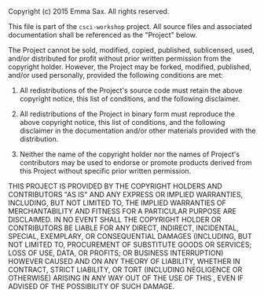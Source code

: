Copyright (c) 2015 Emma Sax.
All rights reserved.

This file is part of the `csci-workshop` project. All source files and associated documentation shall be referenced as the "Project" below.

The Project cannot be sold, modified, copied, published, sublicensed, used, and/or distributed for profit without prior written permission from the copyright holder. However, the Project may be forked, modified, published, and/or used personally, provided the following conditions are met:

1. All redistributions of the Project's source code must retain the above copyright notice, this list of conditions, and the following disclaimer.

2. All redistributions of the Project in binary form must reproduce the above copyright notice, this list of conditions, and the following disclaimer in the documentation and/or other materials provided with the distribution.

3. Neither the name of the copyright holder nor the names of Project's contributors may be used to endorse or promote products derived from this Project without specific prior written permission.

THIS PROJECT IS PROVIDED BY THE COPYRIGHT HOLDERS AND CONTRIBUTORS "AS IS" AND ANY EXPRESS OR IMPLIED WARRANTIES, INCLUDING, BUT NOT LIMITED TO, THE IMPLIED WARRANTIES OF MERCHANTABILITY AND FITNESS FOR A PARTICULAR PURPOSE ARE DISCLAIMED. IN NO EVENT SHALL THE COPYRIGHT HOLDER OR CONTRIBUTORS BE LIABLE FOR ANY DIRECT, INDIRECT, INCIDENTAL, SPECIAL, EXEMPLARY, OR CONSEQUENTIAL DAMAGES (INCLUDING, BUT NOT LIMITED TO, PROCUREMENT OF SUBSTITUTE GOODS OR SERVICES; LOSS OF USE, DATA, OR PROFITS; OR BUSINESS INTERRUPTION) HOWEVER CAUSED AND ON ANY THEORY OF LIABILITY, WHETHER IN CONTRACT, STRICT LIABILITY, OR TORT (INCLUDING NEGLIGENCE OR OTHERWISE) ARISING IN ANY WAY OUT OF THE USE OF THIS , EVEN IF ADVISED OF THE POSSIBILITY OF SUCH DAMAGE.
